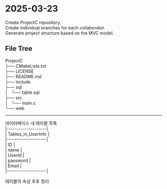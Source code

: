 # 2025-03-23  
Create ProjectC repository.  
Create individual branches for each collaborator.  
Generate project structure based on the MVC model.  

## File Tree

ProjectC  
├── CMakeLists.txt  
├── LICENSE  
├── README.md  
├── include  
├── sql  
│   └── table.sql  
├── src  
│   └── main.c  
└── web  

---

데이터베이스 내 테이블 목록  
|--------------------|  
| Tables_in_UserInfo |  
|--------------------|  
| ID                 |  
| name               |  
| UserId             |  
| password           |  
| Email              |  
|--------------------|  

 테이블의 속성 추후 정리  



